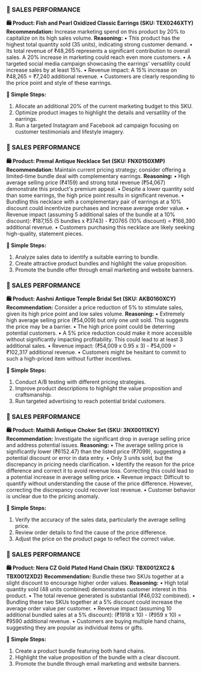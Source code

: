 ### **🔹 SALES PERFORMANCE**
**🛍️ Product: **Fish and Pearl Oxidized Classic Earrings** (SKU: TEX0246XTY)**
**Recommendation:** Increase marketing spend on this product by 20% to capitalize on its high sales volume.
**Reasoning:**
• This product has the highest total quantity sold (35 units), indicating strong customer demand.
•  Its total revenue of ₹48,265 represents a significant contribution to overall sales.  A 20% increase in marketing could reach even more customers.
• A targeted social media campaign showcasing the earrings' versatility could increase sales by at least 15%.
• Revenue impact: A 15% increase on ₹48,265 = ₹7,240 additional revenue.
• Customers are clearly responding to the price point and style of these earrings.

**📌 Simple Steps:**
1. Allocate an additional 20% of the current marketing budget to this SKU.
2. Optimize product images to highlight the details and versatility of the earrings.
3. Run a targeted Instagram and Facebook ad campaign focusing on customer testimonials and lifestyle imagery.


### **🔹 SALES PERFORMANCE**
**🛍️ Product: **Premal Antique Necklace Set** (SKU: FNX0150XMP)**
**Recommendation:** Maintain current pricing strategy; consider offering a limited-time bundle deal with complementary earrings.
**Reasoning:**
•  High average selling price (₹4159) and strong total revenue (₹54,067) demonstrate this product's premium appeal.
• Despite a lower quantity sold than some earrings, the high price point results in significant revenue.
• Bundling this necklace with a complementary pair of earrings at a 10% discount could incentivize purchases and increase average order value.
• Revenue impact (assuming 5 additional sales of the bundle at a 10% discount): ₹187,155 (5 bundles x ₹3743) - ₹20765 (10% discount) = ₹166,390 additional revenue.
• Customers purchasing this necklace are likely seeking high-quality, statement pieces.

**📌 Simple Steps:**
1. Analyze sales data to identify a suitable earring to bundle.
2. Create attractive product bundles and highlight the value proposition.
3. Promote the bundle offer through email marketing and website banners.


### **🔹 SALES PERFORMANCE**
**🛍️ Product: **Aashni Antique Temple Bridal Set** (SKU: AKB0160XCY)**
**Recommendation:**  Consider a price reduction of 5% to stimulate sales, given its high price point and low sales volume.
**Reasoning:**
•  Extremely high average selling price (₹54,009) but only one unit sold. This suggests the price may be a barrier.
• The high price point could be deterring potential customers.
• A 5% price reduction could make it more accessible without significantly impacting profitability.  This could lead to at least 3 additional sales.
• Revenue impact: (₹54,009 x 0.95 x 3) - ₹54,009 = ₹102,317 additional revenue.
• Customers might be hesitant to commit to such a high-priced item without further incentives.

**📌 Simple Steps:**
1. Conduct A/B testing with different pricing strategies.
2.  Improve product descriptions to highlight the value proposition and craftsmanship.
3. Run targeted advertising to reach potential bridal customers.


### **🔹 SALES PERFORMANCE**
**🛍️ Product: **Maithili Antique Choker Set** (SKU: 3NX0011XCY)**
**Recommendation:** Investigate the significant drop in average selling price and address potential issues.
**Reasoning:**
•  The average selling price is significantly lower (₹6152.47) than the listed price (₹7099), suggesting a potential discount or error in data entry.
• Only 3 units sold, but the discrepancy in pricing needs clarification.
• Identify the reason for the price difference and correct it to avoid revenue loss.  Correcting this could lead to a potential increase in average selling price.
• Revenue impact:  Difficult to quantify without understanding the cause of the price difference.  However, correcting the discrepancy could recover lost revenue.
•  Customer behavior is unclear due to the pricing anomaly.

**📌 Simple Steps:**
1. Verify the accuracy of the sales data, particularly the average selling price.
2. Review order details to find the cause of the price difference.
3. Adjust the price on the product page to reflect the correct value.


### **🔹 SALES PERFORMANCE**
**🛍️ Product: **Nera CZ Gold Plated Hand Chain** (SKU: TBX0012XC2 & TBX0012XD2)**
**Recommendation:** Bundle these two SKUs together at a slight discount to encourage higher order values.
**Reasoning:**
• High total quantity sold (48 units combined) demonstrates customer interest in this product.
•  The total revenue generated is substantial (₹46,032 combined).
• Bundling these two SKUs together at a 5% discount could increase the average order value per customer.
• Revenue impact (assuming 10 additional bundled sales at a 5% discount):  (₹1918 x 10) - (₹959 x 10) = ₹9590 additional revenue.
• Customers are buying multiple hand chains, suggesting they are popular as individual items or gifts.

**📌 Simple Steps:**
1. Create a product bundle featuring both hand chains.
2. Highlight the value proposition of the bundle with a clear discount.
3. Promote the bundle through email marketing and website banners.

